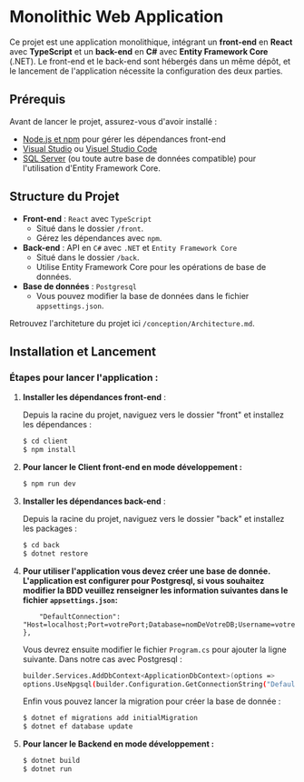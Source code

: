 # Monolithic Web Application

Ce projet est une application monolithique, intégrant un **front-end** en **React** avec **TypeScript** et un **back-end** en **C#** avec **Entity Framework Core** (.NET). Le front-end et le back-end sont hébergés dans un même dépôt, et le lancement de l'application nécessite la configuration des deux parties.

## Prérequis

Avant de lancer le projet, assurez-vous d'avoir installé :

-   [Node.js et npm](https://nodejs.org/) pour gérer les dépendances front-end
-   [Visual Studio](https://visualstudio.microsoft.com/) ou [Visuel Studio Code](https://code.visualstudio.com/)
-   [SQL Server](https://www.microsoft.com/en-us/sql-server/sql-server-downloads) (ou toute autre base de données compatible) pour l'utilisation d'Entity Framework Core.

## Structure du Projet

-   **Front-end** : `React` avec `TypeScript`
    -   Situé dans le dossier `/front`.
    -   Gérez les dépendances avec `npm`.
-   **Back-end** : API en `C#` avec `.NET` et `Entity Framework Core`
    -   Situé dans le dossier `/back`.
    -   Utilise Entity Framework Core pour les opérations de base de données.
-   **Base de données** : `Postgresql`
    -   Vous pouvez modifier la base de données dans le fichier `appsettings.json`.


Retrouvez l'architeture du projet ici `/conception/Architecture.md`.

## Installation et Lancement

### Étapes pour lancer l'application :

1. **Installer les dépendances front-end** :

    Depuis la racine du projet, naviguez vers le dossier "front" et installez les dépendances :

    ```bash
    $ cd client
    $ npm install
    ```

2. **Pour lancer le Client front-end en mode développement :**

    ```bash
    $ npm run dev
    ```

3. **Installer les dépendances back-end** :

    Depuis la racine du projet, naviguez vers le dossier "back" et installez les packages :

    ```bash
    $ cd back
    $ dotnet restore
    ```

4. **Pour utiliser l'application vous devez créer une base de donnée. L'application est configurer pour Postgresql, si vous souhaitez modifier la BDD veuillez renseigner les information suivantes dans le fichier `appsettings.json`:**



    ```bash"ConnectionStrings": {
        "DefaultConnection": "Host=localhost;Port=votrePort;Database=nomDeVotreDB;Username=votreUserName;Password=votrePassword"
    },
    ```

    Vous devrez ensuite modifier le fichier  `Program.cs` pour ajouter la ligne suivante. Dans notre cas avec Postgresql :

    ```bash
    builder.Services.AddDbContext<ApplicationDbContext>(options =>
    options.UseNpgsql(builder.Configuration.GetConnectionString("DefaultConnection")));
    ```

    Enfin vous pouvez lancer la migration pour créer la base de donnée :

    ```bash
    $ dotnet ef migrations add initialMigration
    $ dotnet ef database update
    ```

5. **Pour lancer le Backend en mode développement :**

    ```bash
    $ dotnet build
    $ dotnet run
    ```

